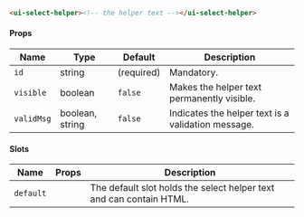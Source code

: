 ```html
<ui-select-helper><!-- the helper text --></ui-select-helper>
```

#### Props

| Name       | Type            | Default    | Description                                        |
| ---------- | --------------- | ---------- | -------------------------------------------------- |
| `id`       | string          | (required) | Mandatory.                                         |
| `visible`  | boolean         | `false`    | Makes the helper text permanently visible.         |
| `validMsg` | boolean, string | `false`    | Indicates the helper text is a validation message. |

#### Slots

| Name      | Props | Description                                                         |
| --------- | ----- | ------------------------------------------------------------------- |
| `default` |       | The default slot holds the select helper text and can contain HTML. |
